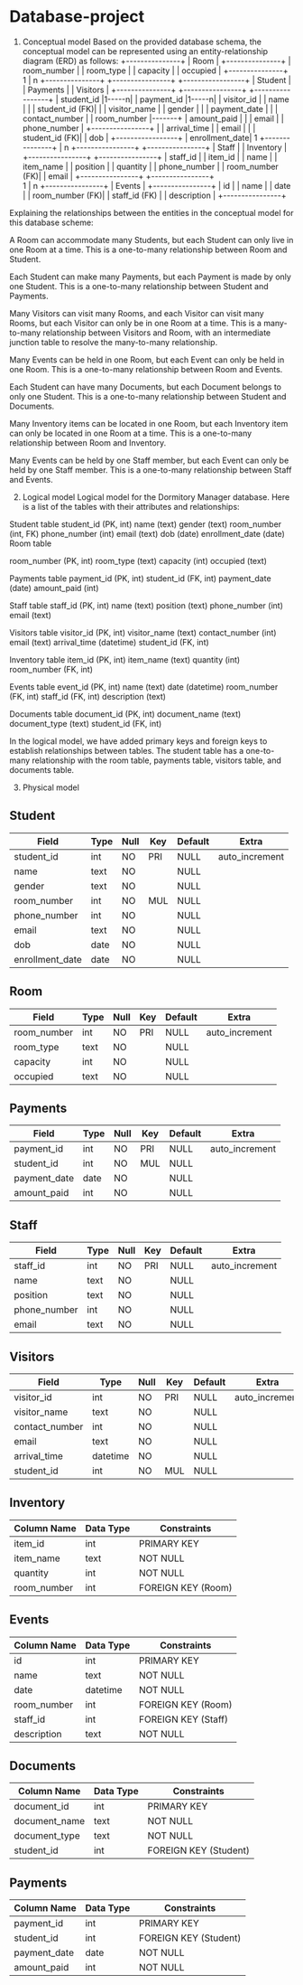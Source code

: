 # Database-project

1. Conceptual model
Based on the provided database schema, the conceptual model can be represented using an entity-relationship diagram (ERD) as follows:
                              +---------------+
                              |   Room        |
                              +---------------+
                              | room_number   |
                              | room_type     |
                              | capacity      |
                              | occupied      |
                              +---------------+
                                      1
                                      |
                                      n
+---------------+            +----------------+            +-----------------+
|   Student     |            |   Payments     |            |     Visitors     |
+---------------+            +----------------+            +-----------------+
| student_id    |1-----n|    | payment_id     |1-----n|    | visitor_id      |
| name          |       |    | student_id (FK)|       |    | visitor_name   |
| gender        |       |    | payment_date  |       |    | contact_number |
| room_number   |-------+    | amount_paid   |       |    | email          |
| phone_number  |            +----------------+       |    | arrival_time   |
| email         |                                      |    | student_id (FK)|
| dob           |                                      +-----------------+
| enrollment_date|                                               1
+---------------+                                               |
                                                                 n
                             +----------------+             +----------------+
                             |    Staff       |             |    Inventory   |
                             +----------------+             +----------------+
                             | staff_id       |             | item_id        |
                             | name           |             | item_name      |
                             | position       |             | quantity       |
                             | phone_number   |             | room_number (FK)|
                             | email          |             +----------------+
                             +----------------+                
                                       1
                                       |
                                       n
                               +----------------+
                               |    Events      |
                               +----------------+
                               | id             |
                               | name           |
                               | date           |
                               | room_number (FK)|
                               | staff_id (FK)  |
                               | description    |
                               +----------------+

Explaining the relationships between the entities in the conceptual model for this database scheme:

A Room can accommodate many Students, but each Student can only live in one Room at a time. This is a one-to-many relationship between Room and Student.

Each Student can make many Payments, but each Payment is made by only one Student. This is a one-to-many relationship between Student and Payments.

Many Visitors can visit many Rooms, and each Visitor can visit many Rooms, but each Visitor can only be in one Room at a time. This is a many-to-many relationship between Visitors and Room, with an intermediate junction table to resolve the many-to-many relationship.

Many Events can be held in one Room, but each Event can only be held in one Room. This is a one-to-many relationship between Room and Events.

Each Student can have many Documents, but each Document belongs to only one Student. This is a one-to-many relationship between Student and Documents.

Many Inventory items can be located in one Room, but each Inventory item can only be located in one Room at a time. This is a one-to-many relationship between Room and Inventory.

Many Events can be held by one Staff member, but each Event can only be held by one Staff member. This is a one-to-many relationship between Staff and Events.

2. Logical model
Logical model for the Dormitory Manager database. Here is a list of the tables with their attributes and relationships:

Student table
student_id (PK, int)
name (text)
gender (text)
room_number (int, FK)
phone_number (int)
email (text)
dob (date)
enrollment_date (date)
Room table

room_number (PK, int)
room_type (text)
capacity (int)
occupied (text)

Payments table
payment_id (PK, int)
student_id (FK, int)
payment_date (date)
amount_paid (int)


Staff table
staff_id (PK, int)
name (text)
position (text)
phone_number (int)
email (text)


Visitors table
visitor_id (PK, int)
visitor_name (text)
contact_number (int)
email (text)
arrival_time (datetime)
student_id (FK, int)

Inventory table
item_id (PK, int)
item_name (text)
quantity (int)
room_number (FK, int)

Events table
event_id (PK, int)
name (text)
date (datetime)
room_number (FK, int)
staff_id (FK, int)
description (text)

Documents table
document_id (PK, int)
document_name (text)
document_type (text)
student_id (FK, int)

In the logical model, we have added primary keys and foreign keys to establish relationships between tables. The student table has a one-to-many relationship with the room table, payments table, visitors table, and documents table.

3. Physical model
## Student
| Field             | Type       | Null | Key | Default | Extra          |
|-------------------|------------|-------|-----|---------|-----------------|
| student_id         | int        | NO   | PRI | NULL    | auto_increment |
| name              | text       | NO   |     | NULL    |                 |
| gender            | text       | NO   |     | NULL    |                 |
| room_number       | int        | NO   | MUL | NULL    |                 |
| phone_number      | int        | NO   |     | NULL    |                 |
| email             | text       | NO   |     | NULL    |                 |
| dob               | date       | NO   |     | NULL    |                 |
| enrollment_date   | date       | NO   |     | NULL    |                 |

## Room
| Field             | Type       | Null | Key | Default | Extra          |
|-------------------|------------|-------|-----|---------|-----------------|
| room_number       | int        | NO   | PRI | NULL    | auto_increment |
| room_type         | text       | NO   |     | NULL    |                 |
| capacity          | int        | NO   |     | NULL    |                 |
| occupied          | text       | NO   |     | NULL    |                 |

## Payments
| Field             | Type       | Null | Key | Default | Extra          |
|-------------------|------------|-------|-----|---------|-----------------|
| payment_id        | int        | NO   | PRI | NULL    | auto_increment |
| student_id        | int        | NO   | MUL | NULL    |                 |
| payment_date      | date       | NO   |     | NULL    |                 |
| amount_paid       | int        | NO   |     | NULL    |                 |

## Staff
| Field             | Type       | Null | Key | Default | Extra          |
|-------------------|------------|-------|-----|---------|-----------------|
| staff_id          | int        | NO   | PRI | NULL    | auto_increment |
| name              | text       | NO   |     | NULL    |                 |
| position          | text       | NO   |     | NULL    |                 |
| phone_number      | int        | NO   |     | NULL    |                 |
| email             | text       | NO   |     | NULL    |                 |

## Visitors
| Field             | Type       | Null | Key | Default | Extra          |
|-------------------|------------|-------|-----|---------|-----------------|
| visitor_id        | int        | NO   | PRI | NULL    | auto_increment |
| visitor_name      | text       | NO   |     | NULL    |                 |
| contact_number    | int        | NO   |     | NULL    |                 |
| email             | text       | NO   |     | NULL    |                 |
| arrival_time      | datetime   | NO   |     | NULL    |                 |
| student_id        | int        | NO   | MUL | NULL    |                 |

## Inventory
| Column Name | Data Type | Constraints              |
|-------------|-----------|--------------------------|
| item_id     | int       | PRIMARY KEY              |
| item_name   | text      | NOT NULL                 |
| quantity    | int       | NOT NULL                 |
| room_number | int       | FOREIGN KEY (Room)        |

## Events
| Column Name | Data Type | Constraints               |
|-------------|-----------|---------------------------|
| id          | int       | PRIMARY KEY               |
| name        | text      | NOT NULL                  |
| date        | datetime  | NOT NULL                  |
| room_number | int       | FOREIGN KEY (Room)         |
| staff_id    | int       | FOREIGN KEY (Staff)        |
| description | text      | NOT NULL                  |

## Documents
| Column Name  | Data Type | Constraints              |
|--------------|-----------|--------------------------|
| document_id  | int       | PRIMARY KEY              |
| document_name| text      | NOT NULL                 |
| document_type| text      | NOT NULL                 |
| student_id   | int       | FOREIGN KEY (Student)     |

## Payments
| Column Name | Data Type | Constraints              |
|-------------|-----------|--------------------------|
| payment_id  | int       | PRIMARY KEY              |
| student_id  | int       | FOREIGN KEY (Student)     |
| payment_date| date      | NOT NULL                 |
| amount_paid | int       | NOT NULL                 |
